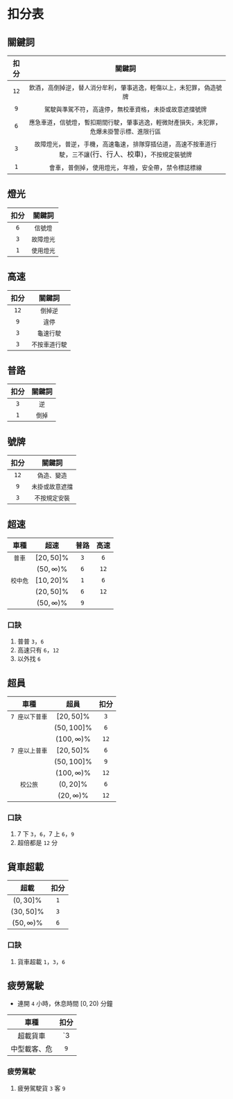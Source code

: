 # 扣分表

## 關鍵詞

| 扣分  | 關鍵詞                                                                                                        |
| :--: | :----------------------------------------------------------------------------------------------------------: |
| `12`  | `飲酒`，`高倒掉逆`，`替人消分牟利`，`肇事逃逸，輕傷以上，未犯罪`，`偽造號牌`                                          |
| `9`   | `駕駛與準駕不符`，`高違停`，`無校車資格`，`未掛或故意遮擋號牌`                                                      |
| `6`   | `應急車道`，`信號燈`，`暫扣期間行駛`，`肇事逃逸，輕微財產損失，未犯罪`，`危爆未掛警示標、進限行區`                       |
| `3`   | `故障燈光`，`普逆`，`手機`，`高速龜速`，`排隊穿插佔道`，`高速不按車道行駛`，`三不讓`(行、行人、校車)，`不按規定裝號牌`    |
| `1`   | `會車`，`普倒掉`，`使用燈光`，`年檢`，`安全帶`，`禁令標誌標線`                                                     |

## 燈光

| 扣分   | 關鍵詞        |
| :---: | :----------: |
| `6`   | `信號燈`      |
| `3`   | `故障燈光`    |
| `1`   | `使用燈光`    |

## 高速

| 扣分   | 關鍵詞           |
| :---: | :-------------: |
| `12`  | `倒掉逆`         |
| `9`   | `違停`           |
| `3`   | `龜速行駛`       |
| `3`   | `不按車道行駛`    |

## 普路

| 扣分   | 關鍵詞           |
| :---: | :-------------: |
| `3`   | `逆`             |
| `1`   | `倒掉`           |

## 號牌

| 扣分   | 關鍵詞           |
| :---: | :-------------: |
| `12`  | `偽造、變造`     |
| `9`   | `未掛或故意遮擋`  |
| `3`   | `不按規定安裝`    |

## 超速

| 車種      | 超速                  | 普路   | 高速   |
| :------: | :------------------: | :----: | :----: |
| `普車`    | $[20, 50]$%          | `3`    | `6`    |
|          | $(50, \infty)$%      | `6`    | `12`   |
| `校中危`  | $[10, 20]$%          | `1`    | `6`    |
|          | $(20, 50]$%          | `6`    | `12`   |
|          | $(50, \infty)$%      | `9`    |        |

### 口訣

1. 普普 `3`，`6`
2. 高速只有 `6`，`12`
3. 以外找 `6`

## 超員

| 車種              | 超員                | 扣分   |
| :--------------: | :-----------------: | :----: |
| `7 座以下普車`    | $[20, 50]$%         | `3`    |
|                  | $(50, 100]$%       | `6`    |
|                  | $(100, \infty)$%   | `12`   |
| `7 座以上普車`    | $[20, 50]$%         | `6`    |
|                  | $(50, 100]$%       | `9`    |
|                  | $(100, \infty)$%   | `12`   |
| `校公旅`          | $(0, 20]$%         | `6`   |
|                  | $(20, \infty)$%    | `12`  |

### 口訣

1. 7 下 `3`，`6`，7 上 `6`，`9`
2. 超倍都是 `12` 分

## 貨車超載

| 超載               | 扣分  |
| :---------------: | :---: |
| $(0, 30]$%        | `1`   |
| $(30, 50]$%       | `3`   |
| $(50, \infty)$%   | `6`   |

### 口訣

1. 貨車超載 `1`，`3`，`6`

## 疲勞駕駛

* 連開 `4` 小時，休息時間 $[0, 20)$ 分鐘

| 車種          | 扣分 |
| :----------: | :--: |
| 超載貨車      | `3   |
| 中型載客、危   | `9`  |

### 疲勞駕駛

1. 疲勞駕駛貨 `3` 客 `9`
